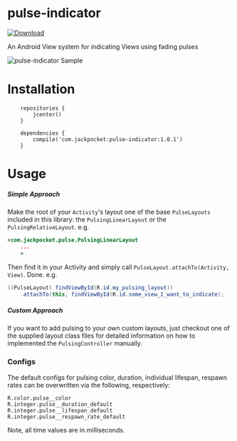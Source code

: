 # pulse-indicator

[![Download](https://api.bintray.com/packages/jackpocket/maven/pulse-indicator/images/download.svg) ](https://bintray.com/jackpocket/maven/pulse-indicator/_latestVersion)

An Android View system for indicating Views using fading pulses

![pulse-indicator Sample](https://github.com/jackpocket/android-pulse-indicator/raw/master/pulse.gif)

# Installation

```
    repositories {
        jcenter()
    }

    dependencies {
        compile('com.jackpocket:pulse-indicator:1.0.1')
    }
```

# Usage

##### Simple Approach

Make the root of your `Activity`'s layout one of the base `PulseLayouts` included in this library: the `PulsingLinearLayout` or the `PulsingRelativeLayout`. e.g.

```xml
<com.jackpocket.pulse.PulsingLinearLayout 
    ...
    >
``` 

Then find it in your Activity and simply call `PulseLayout.attachTo(Activity, View)`. Done. e.g.

```java
((PulseLayout) findViewById(R.id.my_pulsing_layout))
    .attachTo(this, findViewById(R.id.some_view_I_want_to_indicate);
```

##### Custom Approach

If you want to add pulsing to your own custom layouts, just checkout one of the supplied layout class files for detailed information on how to implemented the `PulsingController` manually.

### Configs

The default configs for pulsing color, duration, individual lifespan, respawn rates can be overwritten via the following, respectively:

    R.color.pulse__color
    R.integer.pulse__duration_default
    R.integer.pulse__lifespan_default
    R.integer.pulse__respawn_rate_default

Note, all time values are in milliseconds.



